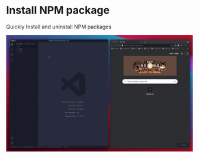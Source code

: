 # Install NPM package

Quickly Install and uninstall NPM packages

![image info](https://github.com/jeremytenjo/install-npm-package/blob/master/assets/videos/demo.gif?raw=true)
